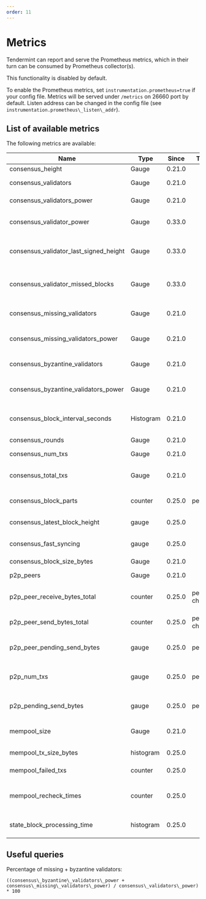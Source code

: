 ```yaml
---
order: 11
---
```


# Metrics

Tendermint can report and serve the Prometheus metrics, which in their turn can
be consumed by Prometheus collector(s).

This functionality is disabled by default.

To enable the Prometheus metrics, set `instrumentation.prometheus=true` if your
config file. Metrics will be served under `/metrics` on 26660 port by default.
Listen address can be changed in the config file (see
`instrumentation.prometheus\_listen\_addr`).

## List of available metrics

The following metrics are available:

| **Name**                               | **Type**  | **Since** | **Tags**      | **Description**                                                        |
| -------------------------------------- | --------- | --------- | ------------- | ---------------------------------------------------------------------- |
| consensus_height                       | Gauge     | 0.21.0    |               | Height of the chain                                                    |
| consensus_validators                   | Gauge     | 0.21.0    |               | Number of validators                                                   |
| consensus_validators_power             | Gauge     | 0.21.0    |               | Total voting power of all validators                                   |
| consensus_validator_power              | Gauge     | 0.33.0    |               | Voting power of the node if in the validator set                       |
| consensus_validator_last_signed_height | Gauge     | 0.33.0    |               | Last height the node signed a block, if the node is a validator        |
| consensus_validator_missed_blocks      | Gauge     | 0.33.0    |               | Total amount of blocks missed for the node, if the node is a validator |
| consensus_missing_validators           | Gauge     | 0.21.0    |               | Number of validators who did not sign                                  |
| consensus_missing_validators_power     | Gauge     | 0.21.0    |               | Total voting power of the missing validators                           |
| consensus_byzantine_validators         | Gauge     | 0.21.0    |               | Number of validators who tried to double sign                          |
| consensus_byzantine_validators_power   | Gauge     | 0.21.0    |               | Total voting power of the byzantine validators                         |
| consensus_block_interval_seconds       | Histogram | 0.21.0    |               | Time between this and last block (Block.Header.Time) in seconds        |
| consensus_rounds                       | Gauge     | 0.21.0    |               | Number of rounds                                                       |
| consensus_num_txs                      | Gauge     | 0.21.0    |               | Number of transactions                                                 |
| consensus_total_txs                    | Gauge     | 0.21.0    |               | Total number of transactions committed                                 |
| consensus_block_parts                  | counter   | 0.25.0    | peer_id       | number of blockparts transmitted by peer                               |
| consensus_latest_block_height          | gauge     | 0.25.0    |               | /status sync_info number                                               |
| consensus_fast_syncing                 | gauge     | 0.25.0    |               | either 0 (not fast syncing) or 1 (syncing)                             |
| consensus_block_size_bytes             | Gauge     | 0.21.0    |               | Block size in bytes                                                    |
| p2p_peers                              | Gauge     | 0.21.0    |               | Number of peers node's connected to                                    |
| p2p_peer_receive_bytes_total           | counter   | 0.25.0    | peer_id, chID | number of bytes per channel received from a given peer                 |
| p2p_peer_send_bytes_total              | counter   | 0.25.0    | peer_id, chID | number of bytes per channel sent to a given peer                       |
| p2p_peer_pending_send_bytes            | gauge     | 0.25.0    | peer_id       | number of pending bytes to be sent to a given peer                     |
| p2p_num_txs                            | gauge     | 0.25.0    | peer_id       | number of transactions submitted by each peer_id                       |
| p2p_pending_send_bytes                 | gauge     | 0.25.0    | peer_id       | amount of data pending to be sent to peer                              |
| mempool_size                           | Gauge     | 0.21.0    |               | Number of uncommitted transactions                                     |
| mempool_tx_size_bytes                  | histogram | 0.25.0    |               | transaction sizes in bytes                                             |
| mempool_failed_txs                     | counter   | 0.25.0    |               | number of failed transactions                                          |
| mempool_recheck_times                  | counter   | 0.25.0    |               | number of transactions rechecked in the mempool                        |
| state_block_processing_time            | histogram | 0.25.0    |               | time between BeginBlock and EndBlock in ms                             |

## Useful queries

Percentage of missing + byzantine validators:

```
((consensus\_byzantine\_validators\_power + consensus\_missing\_validators\_power) / consensus\_validators\_power) * 100
```
